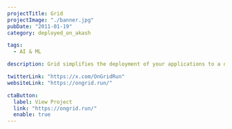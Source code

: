 ```yaml
---
projectTitle: Grid
projectImage: "./banner.jpg"
pubDate: "2011-01-19"
category: deployed_on_akash

tags:
  - AI & ML

description: Grid simplifies the deployment of your applications to a decentralized cloud, allowing you to get started with just a few clicks.

twitterLink: "https://x.com/OnGridRun"
websiteLink: "https://ongrid.run/"

ctaButton:
  label: View Project
  link: "https://ongrid.run/"
  enable: true
---
```

